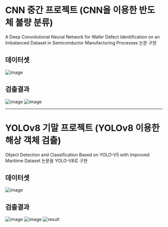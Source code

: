 # CNN 중간 프로젝트 (CNN을 이용한 반도체 불량 분류)
A Deep Convolutional Neural Network for Wafer Defect Identification on an Imbalanced Dataset in Semiconductor Manufacturing Processes 논문 구현

## 데이터셋
![image](https://github.com/hyam29/industrial-AI_Projects/assets/112690912/25222c7f-4272-4566-8c0c-f93bc723a108)


## 검출결과
![image](https://github.com/hyam29/industrial-AI_Projects/assets/112690912/78fe6d1c-4baa-4d17-8bf0-0f6790d02c6c)
![image](https://github.com/hyam29/industrial-AI_Projects/assets/112690912/18bd81e0-0768-4763-b657-c232a7ee3407)

---

# YOLOv8 기말 프로젝트 (YOLOv8 이용한 해상 객체 검출)
Object Detection and Classification Based on YOLO-V5 with Improved Maritime Dataset 논문을 YOLO-V8로 구현

## 데이터셋
![image](https://github.com/hyam29/Projects/assets/112690912/670ae9fb-b5df-44d6-82ab-dae923bbdfdd)

## 검출결과
![image](https://github.com/hyam29/industrial-AI_Projects/assets/112690912/6f26b2d8-75ac-4433-88c3-c78ac4240727)
![image](https://github.com/hyam29/industrial-AI_Projects/assets/112690912/3a8fc46d-bb56-47c7-9d04-0572d8194126)
![result](https://github.com/hyam29/Projects/assets/112690912/82d577ab-c29d-4e54-996f-77fb1cf052a6)

